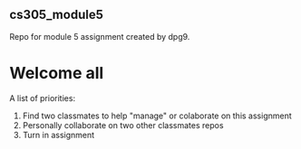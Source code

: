 ## cs305_module5
Repo for module 5 assignment created by dpg9.

# Welcome all

A list of priorities:

1. Find two classmates to help "manage" or colaborate on this assignment
2. Personally collaborate on two other classmates repos
3. Turn in assignment

